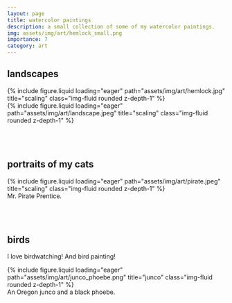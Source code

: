 ```yaml
---
layout: page
title: watercolor paintings
description: a small collection of some of my watercolor paintings.
img: assets/img/art/hemlock_small.png
importance: 7
category: art
---
```


## landscapes
<div class="row">
    <div class="col">
        {% include figure.liquid loading="eager" path="assets/img/art/hemlock.jpg" title="scaling" class="img-fluid rounded z-depth-1" %}
    </div>
    <div class="col">
        {% include figure.liquid loading="eager" path="assets/img/art/landscape.jpeg" title="scaling" class="img-fluid rounded z-depth-1" %}
    </div>
</div>
<br>
<br>
<br>

## portraits of my cats
<div class="row">
    <div class="col-sm-6 mt-3 mt-md-0">
        {% include figure.liquid loading="eager" path="assets/img/art/pirate.jpeg" title="scaling" class="img-fluid rounded z-depth-1" %}
    </div>
</div>
<div class="caption">
Mr. Pirate Prentice.
</div>
<br>
<br>
<br>

## birds
I love birdwatching! And bird painting!

<div class="row">
    <div class="col-sm-6 mt-3 mt-md-0">
        {% include figure.liquid loading="eager" path="assets/img/art/junco_phoebe.png" title="junco" class="img-fluid rounded z-depth-1" %}
    </div>
</div>
<div class="caption">
An Oregon junco and a black phoebe.
</div>
<br>
<br>
<br>
